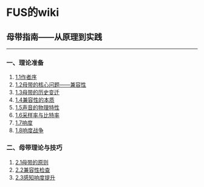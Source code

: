 FUS的wiki
=======

## 母带指南——从原理到实践
----------
### 一、理论准备

1. [1.1作者序](https://fusmixing.site/html/mdwiki.html#!./master1_1.md)
2. [1.2母带的核心问题——兼容性](https://fusmixing.site/html/mdwiki.html#!./master1_2.md)
3. [1.3母带的历史变迁](https://fusmixing.site/html/mdwiki.html#!./master1_3.md)
4. [1.4兼容性的本质](https://fusmixing.site/html/mdwiki.html#!./master1_4.md)
5. [1.5声音的物理特性](https://fusmixing.site/html/mdwiki.html#!./master1_5.md)
6. [1.6采样率与比特率](https://fusmixing.site/html/mdwiki.html#!./master1_6.md)
7. [1.7响度](https://fusmixing.site/html/mdwiki.html#!./master1_7.md)
8. [1.8响度战争](https://fusmixing.site/html/mdwiki.html#!./master1_7.md)

### 二、母带理论与技巧

1. [2.1母带的原则](https://fusmixing.site/html/mdwiki.html#!./master2_1.md)
2. [2.2兼容性检查](https://fusmixing.site/html/mdwiki.html#!./master2_2.md)
3. [2.3感知响度提升](https://fusmixing.site/html/mdwiki.html#!./master2_3.md)